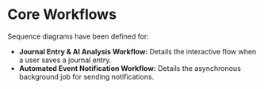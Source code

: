 # Core Workflows
Sequence diagrams have been defined for:
- **Journal Entry & AI Analysis Workflow:** Details the interactive flow when a user saves a journal entry.
- **Automated Event Notification Workflow:** Details the asynchronous background job for sending notifications.
